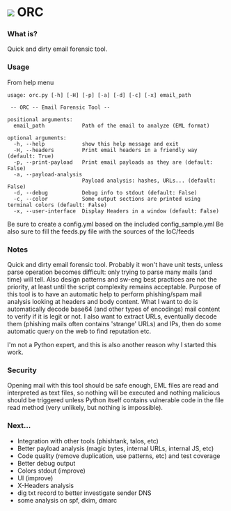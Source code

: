 <h1><img src="https://github.com/abyss93/orc/blob/master/logo/orc.png?raw=true"> ORC</h1>
<h3>What is?</h3>
Quick and dirty email forensic tool.

<h3>Usage</h3>
From help menu

```
usage: orc.py [-h] [-H] [-p] [-a] [-d] [-c] [-x] email_path

 -- ORC -- Email Forensic Tool --

positional arguments:
  email_path            Path of the email to analyze (EML format)

optional arguments:
  -h, --help            show this help message and exit
  -H, --headers         Print email headers in a friendly way (default: True)
  -p, --print-payload   Print email payloads as they are (default: False)
  -a, --payload-analysis
                        Payload analysis: hashes, URLs... (default: False)
  -d, --debug           Debug info to stdout (default: False)
  -c, --color           Some output sections are printed using terminal colors (default: False)
  -x, --user-interface  Display Headers in a window (default: False)
```
Be sure to create a config.yml based on the included config_sample.yml
Be also sure to fill the feeds.py file with the sources of the IoC/feeds

<h3>Notes</h3>
Quick and dirty email forensic tool. Probably it won't have unit tests, unless parse operation becomes difficult: only trying to parse many mails (and time) will tell.
Also design patterns and sw-eng best practices are not the priority, at least until the script complexity remains acceptable.
Purpose of this tool is to have an automatic help to perform phishing/spam mail analysis looking at headers and body content. What I want to do is automatically decode base64 (and other types of encodings) mail content to verify if it is legit or not. I also want to extract URLs, eventually decode them (phishing mails often contains 'strange' URLs) and IPs, then do some automatic query on the web to find reputation etc.

I'm not a Python expert, and this is also another reason why I started this work.

<h3>Security</h3>
Opening mail with this tool should be safe enough, EML files are read and interpreted as text files, so nothing will be executed and nothing malicious should be triggered unless Python itself contains vulnerable code in the file read method (very unlikely, but nothing is impossible).

<h3>Next...</h3>
<ul>
<li>Integration with other tools (phishtank, talos, etc)</li>
<li>Better payload analysis (magic bytes, internal URLs, internal JS, etc)</li>
<li>Code quality (remove duplication, use patterns, etc) and test coverage</li>
<li>Better debug output</li>
<li>Colors stdout (improve)</li>
<li>UI (improve)</li>
<li>X-Headers analysis</li>
<li>dig txt record to better investigate sender DNS</li>
<li>some analysis on spf, dkim, dmarc</li>
</ul>